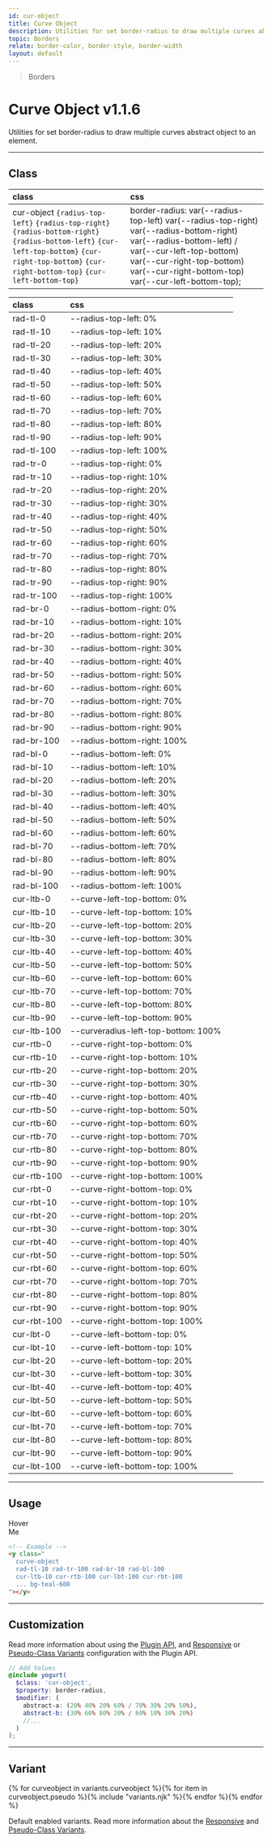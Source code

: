 ```yaml
---
id: cur-object
title: Curve Object
description: Utilities for set border-radius to draw multiple curves abstract object to an element.
topic: Borders
relate: border-color, border-style, border-width
layout: default
---
```


> Borders

# Curve Object <span class="ml-1 px-2 py-1 text-sm text-gray-600 (dark)text-charcoal-100 bg-gray-300 (dark)bg-gray-600">v1.1.6</span>

Utilities for set border-radius to draw multiple curves abstract object to an element.

---

## Class

| <span class="px-3 py-1 text-white (dark)text-charcoal-100 bg-charcoal-100 (dark)bg-gray-600 rounded-full">class</span> | <span class="px-3 py-1 text-white (dark)text-charcoal-100 bg-charcoal-100 (dark)bg-gray-600 rounded-full">css</span> |
|:--|:--|
| cur-object `{radius-top-left}` `{radius-top-right}` `{radius-bottom-right}` `{radius-bottom-left}` `{cur-left-top-bottom}` `{cur-right-top-bottom}` `{cur-right-bottom-top}` `{cur-left-bottom-top}`| border-radius: var(--radius-top-left) var(--radius-top-right) var(--radius-bottom-right) var(--radius-bottom-left) / var(--cur-left-top-bottom) var(--cur-right-top-bottom) var(--cur-right-bottom-top) var(--cur-left-bottom-top); |

| <span class="px-3 py-1 text-white (dark)text-charcoal-100 bg-charcoal-100 (dark)bg-gray-600 rounded-full">class</span> | <span class="px-3 py-1 text-white (dark)text-charcoal-100 bg-charcoal-100 (dark)bg-gray-600 rounded-full">css</span> | |
|:--|:--|:-:|
| rad-tl-0 | --radius-top-left: 0% | |
| rad-tl-10 | --radius-top-left: 10% | |
| rad-tl-20 | --radius-top-left: 20% | |
| rad-tl-30 | --radius-top-left: 30% | |
| rad-tl-40 | --radius-top-left: 40% | |
| rad-tl-50 | --radius-top-left: 50% | |
| rad-tl-60 | --radius-top-left: 60% | |
| rad-tl-70 | --radius-top-left: 70% | |
| rad-tl-80 | --radius-top-left: 80% | |
| rad-tl-90 | --radius-top-left: 90% | |
| rad-tl-100 | --radius-top-left: 100% | |
| rad-tr-0 | --radius-top-right: 0% | |
| rad-tr-10 | --radius-top-right: 10% | |
| rad-tr-20 | --radius-top-right: 20% | |
| rad-tr-30 | --radius-top-right: 30% | |
| rad-tr-40 | --radius-top-right: 40% | |
| rad-tr-50 | --radius-top-right: 50% | |
| rad-tr-60 | --radius-top-right: 60% | |
| rad-tr-70 | --radius-top-right: 70% | |
| rad-tr-80 | --radius-top-right: 80% | |
| rad-tr-90 | --radius-top-right: 90% | |
| rad-tr-100 | --radius-top-right: 100% | |
| rad-br-0 | --radius-bottom-right: 0% | |
| rad-br-10 | --radius-bottom-right: 10% | |
| rad-br-20 | --radius-bottom-right: 20% | |
| rad-br-30 | --radius-bottom-right: 30% | |
| rad-br-40 | --radius-bottom-right: 40% | |
| rad-br-50 | --radius-bottom-right: 50% | |
| rad-br-60 | --radius-bottom-right: 60% | |
| rad-br-70 | --radius-bottom-right: 70% | |
| rad-br-80 | --radius-bottom-right: 80% | |
| rad-br-90 | --radius-bottom-right: 90% | |
| rad-br-100 | --radius-bottom-right: 100% | |
| rad-bl-0 | --radius-bottom-left: 0% | |
| rad-bl-10 | --radius-bottom-left: 10% | |
| rad-bl-20 | --radius-bottom-left: 20% | |
| rad-bl-30 | --radius-bottom-left: 30% | |
| rad-bl-40 | --radius-bottom-left: 40% | |
| rad-bl-50 | --radius-bottom-left: 50% | |
| rad-bl-60 | --radius-bottom-left: 60% | |
| rad-bl-70 | --radius-bottom-left: 70% | |
| rad-bl-80 | --radius-bottom-left: 80% | |
| rad-bl-90 | --radius-bottom-left: 90% | |
| rad-bl-100 | --radius-bottom-left: 100% | |
| cur-ltb-0 | --curve-left-top-bottom: 0% | |
| cur-ltb-10 | --curve-left-top-bottom: 10% | |
| cur-ltb-20 | --curve-left-top-bottom: 20% | |
| cur-ltb-30 | --curve-left-top-bottom: 30% | |
| cur-ltb-40 | --curve-left-top-bottom: 40% | |
| cur-ltb-50 | --curve-left-top-bottom: 50% | |
| cur-ltb-60 | --curve-left-top-bottom: 60% | |
| cur-ltb-70 | --curve-left-top-bottom: 70% | |
| cur-ltb-80 | --curve-left-top-bottom: 80% | |
| cur-ltb-90 | --curve-left-top-bottom: 90% | |
| cur-ltb-100 | --curveradius-left-top-bottom: 100% | |
| cur-rtb-0 | --curve-right-top-bottom: 0% | |
| cur-rtb-10 | --curve-right-top-bottom: 10% | |
| cur-rtb-20 | --curve-right-top-bottom: 20% | |
| cur-rtb-30 | --curve-right-top-bottom: 30% | |
| cur-rtb-40 | --curve-right-top-bottom: 40% | |
| cur-rtb-50 | --curve-right-top-bottom: 50% | |
| cur-rtb-60 | --curve-right-top-bottom: 60% | |
| cur-rtb-70 | --curve-right-top-bottom: 70% | |
| cur-rtb-80 | --curve-right-top-bottom: 80% | |
| cur-rtb-90 | --curve-right-top-bottom: 90% | |
| cur-rtb-100 | --curve-right-top-bottom: 100% | |
| cur-rbt-0 | --curve-right-bottom-top: 0% | |
| cur-rbt-10 | --curve-right-bottom-top: 10% | |
| cur-rbt-20 | --curve-right-bottom-top: 20% | |
| cur-rbt-30 | --curve-right-bottom-top: 30% | |
| cur-rbt-40 | --curve-right-bottom-top: 40% | |
| cur-rbt-50 | --curve-right-bottom-top: 50% | |
| cur-rbt-60 | --curve-right-bottom-top: 60% | |
| cur-rbt-70 | --curve-right-bottom-top: 70% | |
| cur-rbt-80 | --curve-right-bottom-top: 80% | |
| cur-rbt-90 | --curve-right-bottom-top: 90% | |
| cur-rbt-100 | --curve-right-bottom-top: 100% | |
| cur-lbt-0 | --curve-left-bottom-top: 0% | |
| cur-lbt-10 | --curve-left-bottom-top: 10% | |
| cur-lbt-20 | --curve-left-bottom-top: 20% | |
| cur-lbt-30 | --curve-left-bottom-top: 30% | |
| cur-lbt-40 | --curve-left-bottom-top: 40% | |
| cur-lbt-50 | --curve-left-bottom-top: 50% | |
| cur-lbt-60 | --curve-left-bottom-top: 60% | |
| cur-lbt-70 | --curve-left-bottom-top: 70% | |
| cur-lbt-80 | --curve-left-bottom-top: 80% | |
| cur-lbt-90 | --curve-left-bottom-top: 90% | |
| cur-lbt-100 | --curve-left-bottom-top: 100% | |

---

## Usage

<y class="px-4 mt-2 mb-56 mx-auto w-64">
  <y class="relative (group) cursor-pointer">
    <y class="
      z-20
      absolute top-0 left-0
      curve-object
      rad-tl-0 rad-tr-100
      rad-br-0 rad-bl-100
      cur-ltb-0 cur-rtb-100
      cur-lbt-100 cur-rbt-100 ...
      transform (group-hover)scale-50 (group-hover)rotate-45 ...
      transition duration-1000 ease ...
      bg-teal-600 w-48 h-48
    "></y>
    <y class="
      z-10
      absolute top-0 left-0
      curve-object
      rad-tl-0 rad-tr-100
      rad-br-0 rad-bl-100
      cur-ltb-0 cur-rtb-100
      cur-lbt-100 cur-rbt-100 ...
      transform (group-hover)scale-50 (group-hover)rotate-45 ...
      transition duration-200 ease ...
      bg-teal-400 w-48 h-48
    "></y>
    <y class="
      z-30 absolute top-0 left-0">
      <y class="
        p-3
        text-xl font-mono ...
        text-gray-100 (group-hover)text-gray-800
        depth-tight
      ">
        Hover <br> Me
      </y>
    </y>
  </y>
</y>

```html
<!-- Example -->
<y class="
  curve-object
  rad-tl-10 rad-tr-100 rad-br-10 rad-bl-100
  cur-ltb-10 cur-rtb-100 cur-lbt-100 cur-rbt-100
  ... bg-teal-600
"></y>
```

---

## Customization

Read more information about using the [Plugin API](/plugin-api/), and  [Responsive](/responsive) or [Pseudo-Class Variants](/pseudo-class-variants/) configuration with the Plugin API.

```scss
// Add Values
@include yogurt(
  $class: 'cur-object',
  $property: border-radius,
  $modifier: (
    abstract-a: (20% 40% 20% 60% / 70% 30% 20% 50%),
    abstract-b: (30% 60% 80% 20% / 60% 10% 30% 20%)
    //...
  )
);
```

---

## Variant

<y class="flex flex-gap-2 flex-wrap justify-start items-center">{% for curveobject in variants.curveobject %}{% for item in curveobject.pseudo %}{% include "variants.njk" %}{% endfor %}{% endfor %}</y>

Default enabled variants. Read more information about the [Responsive](/responsive) and [Pseudo-Class Variants](/pseudo-class-variants/).

